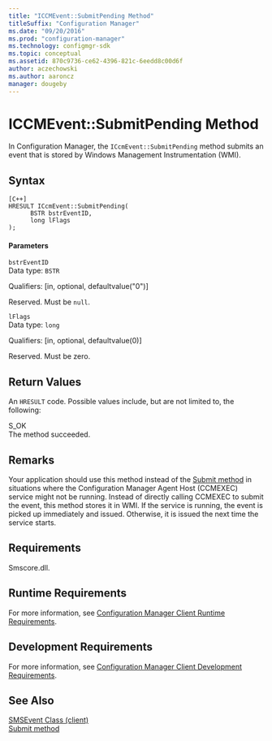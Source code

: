 ```yaml
---
title: "ICCMEvent::SubmitPending Method"
titleSuffix: "Configuration Manager"
ms.date: "09/20/2016"
ms.prod: "configuration-manager"
ms.technology: configmgr-sdk
ms.topic: conceptual
ms.assetid: 870c9736-ce62-4396-821c-6eedd8c00d6f
author: aczechowski
ms.author: aaroncz
manager: dougeby
---
```

# ICCMEvent::SubmitPending Method
In Configuration Manager, the `ICcmEvent::SubmitPending` method submits an event that is stored by Windows Management Instrumentation (WMI).  

## Syntax  

```  
[C++]  
HRESULT ICcmEvent::SubmitPending(  
      BSTR bstrEventID,   
      long lFlags  
);  
```  

#### Parameters  
 `bstrEventID`  
 Data type: `BSTR`  

 Qualifiers: [in, optional, defaultvalue("0")]  

 Reserved. Must be `null`.  

 `lFlags`  
 Data type: `long`  

 Qualifiers: [in, optional, defaultvalue(0)]  

 Reserved. Must be zero.  

## Return Values  
 An `HRESULT` code. Possible values include, but are not limited to, the following:  

 S_OK  
 The method succeeded.  

## Remarks  
 Your application should use this method instead of the [Submit method](../../../../../develop/reference/core/servers/manage/iccmevent--submit-method.md) in situations where the Configuration Manager Agent Host (CCMEXEC) service might not be running. Instead of directly calling CCMEXEC to submit the event, this method stores it in WMI. If the service is running, the event is picked up immediately and issued. Otherwise, it is issued the next time the service starts.  

## Requirements  
 Smscore.dll.  

## Runtime Requirements  
 For more information, see [Configuration Manager Client Runtime Requirements](../../../../../develop/core/reqs/client-runtime-requirements.md).  

## Development Requirements  
 For more information, see [Configuration Manager Client Development Requirements](../../../../../develop/core/reqs/client-development-requirements.md).  

## See Also  
 [SMSEvent Class (client)](../../../../../develop/reference/core/servers/manage/smsevent-class.md)   
 [Submit method](../../../../../develop/reference/core/servers/manage/iccmevent--submit-method.md)
